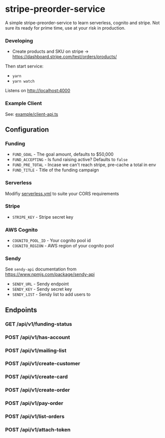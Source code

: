# stripe-preorder-service

A simple stripe-preorder-service to learn serverless, cognito and stripe. Not sure its ready for prime time, use at your risk in production.


### Developing

 * Create products and SKU on stripe -> https://dashboard.stripe.com/test/orders/products/

Then start service:


 * `yarn`
 * `yarn watch`
 
 Listens on [http://localhost:4000](http://localhost:4000)
 
### Example Client

See: [example/client-api.ts](example/client-api.ts)

## Configuration

### Funding

 * `FUND_GOAL` - The goal amount, defaults to $50,000
 * `FUND_ACCEPTING` - Is fund raising active? Defaults to `false`
 * `FUND_PRE_TOTAL` - Incase we can't reach stripe, pre-cache a total in env
 * `FUND_TITLE` - Title of the funding campaign

### Serverless

Modifiy [serverless.yml](serverless.yml) to suite your CORS requirements

### Stripe

 * `STRIPE_KEY` - Stripe secret key

### AWS Cognito

 * `COGNITO_POOL_ID` - Your cognito pool id
 * `COGNITO_REGION` - AWS region of your cognito pool

### Sendy

See `sendy-api` documentation from https://www.npmjs.com/package/sendy-api

 * `SENDY_URL` - Sendy endpoint
 * `SENDY_KEY` - Sendy secret key
 * `SENDY_LIST` - Sendy list to add users to

## Endpoints

### GET /api/v1/funding-status

### POST /api/v1/has-account

### POST /api/v1/mailing-list

### POST /api/v1/create-customer

### POST /api/v1/create-card

### POST /api/v1/create-order

### POST /api/v1/pay-order

### POST /api/v1/list-orders

### POST /api/v1/attach-token
